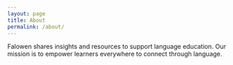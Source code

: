 ```yaml
---
layout: page
title: About
permalink: /about/
---
```


Falowen shares insights and resources to support language education.
Our mission is to empower learners everywhere to connect through language.

